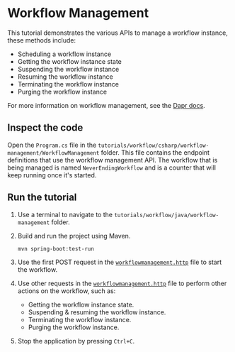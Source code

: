 # Workflow Management

This tutorial demonstrates the various APIs to manage a workflow instance, these methods include:

- Scheduling a workflow instance
- Getting the workflow instance state
- Suspending the workflow instance
- Resuming the workflow instance
- Terminating the workflow instance
- Purging the workflow instance

For more information on workflow management, see the [Dapr docs](https://docs.dapr.io/developing-applications/building-blocks/workflow/howto-manage-workflow/).

## Inspect the code

Open the `Program.cs` file in the `tutorials/workflow/csharp/workflow-management/WorkflowManagement` folder. This file contains the endpoint definitions that use the workflow management API. The workflow that is being managed is named `NeverEndingWorkflow` and is a counter that will keep running once it's started.

## Run the tutorial

1. Use a terminal to navigate to the `tutorials/workflow/java/workflow-management` folder.
2. Build and run the project using Maven.

   ```bash
   mvn spring-boot:test-run
   ```

3. Use the first POST request in the [`workflowmanagement.http`](./workflowmanagement.http) file to start the workflow.
4. Use other requests in the [`workflowmanagement.http`](./workflowmanagement.http) file to perform other actions on the workflow, such as:
   - Getting the workflow instance state.
   - Suspending & resuming the workflow instance.
   - Terminating the workflow instance.
   - Purging the workflow instance.
5. Stop the application by pressing `Ctrl+C`.
